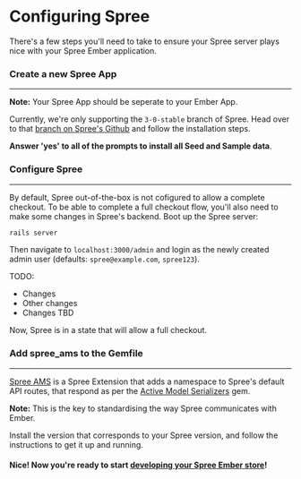 # Configuring Spree

There's a few steps you'll need to take to ensure your Spree server plays nice 
with your Spree Ember application.

### Create a new Spree App
***

**Note:** Your Spree App should be seperate to your Ember App.

Currently, we're only supporting the `3-0-stable` branch of Spree.  Head over to 
that [branch on Spree's Github](https://github.com/spree/spree/tree/3-0-stable) 
and follow the installation steps.

**Answer 'yes' to all of the prompts to install all Seed and Sample data**.

### Configure Spree
***

By default, Spree out-of-the-box is not cofigured to allow a complete checkout.
To be able to complete a full checkout flow, you'll also need to make some 
changes in Spree's backend.  Boot up the Spree server:

```bash
rails server
```

Then navigate to `localhost:3000/admin` and login as the newly created admin 
user (defaults: `spree@example.com`, `spree123`).

TODO:
- Changes
- Other changes
- Changes TBD

Now, Spree is in a state that will allow a full checkout.

### Add spree_ams to the Gemfile
***

[Spree AMS](https://github.com/hhff/spree_ams) is a Spree Extension that adds a 
namespace to Spree's default API routes, that respond as per the 
[Active Model Serializers](https://github.com/rails-api/active_model_serializers/tree/0-8-stable) gem.

**Note:** This is the key to standardising the way Spree communicates with Ember.

Install the version that corresponds to your Spree version, and follow the
instructions to get it up and running.

#### **Nice!  Now you're ready to start [developing your Spree Ember store](./4-development.html)!**
